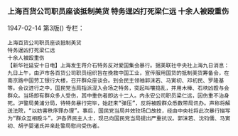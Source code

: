 ### 上海百货公司职员座谈抵制美货  特务逞凶打死梁仁远  十余人被殴重伤

1947-02-14
第3版()
专栏：

    上海百货公司职员座谈抵制美货
    特务逞凶打死梁仁远
    十余人被殴重伤
    【新华社延安十日电】上海发生蒋介石特务反对爱国集会暴行。据美联社中央社上海九日消息：九日上午，由沪市各百货公司职员组织旨在挽救中国工业，宣传服用国货的抵制美货筹备会，在南京路中国劳工银行大楼，召开群众座谈会。到会民主领袖郭沫若、马寅初、邓初民、罗隆基等。会议进行之中，国民党当局指派混入会场之特务，突起叫嚷捣乱，并用木棒、石块凶殴与会群众。当场即有群众多人受伤，其中重伤者即达十二人。内永安公司职员梁仁远，因伤重不治身死。沪警局黄浦分局，待特务暴行完毕，始赶来“弹压”，反将被殴群众悉数带局讯办。声称将解送法院，“以妨害秩序罪办理”。事后，国民党当局并效较场口故技，经由中央社将此次暴行描写为“群众互相殴斗”。沪各界民主人士，现已向国民党当局提出严重抗议。郭沫若、沈钧儒、马寅初、胡子婴诸氏并亲赴警局慰问受伤者。
